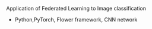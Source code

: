 Application of Federated Learning to Image classification
- Python,PyTorch, Flower framework, CNN network
